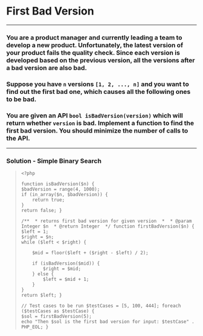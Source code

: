 
# First Bad Version  

---

### You are a product manager and currently leading a team to develop a new product. Unfortunately, the latest version of your product fails the quality check. Since each version is developed based on the previous version, all the versions after a bad version are also bad.
    
### Suppose you have  `n`  versions  `[1, 2, ..., n]`  and you want to find out the first bad one, which causes all the following ones to be bad.
    
### You are given an API  `bool isBadVersion(version)`  which will return whether  `version`  is bad. Implement a function to find the first bad version. You should minimize the number of calls to the API.

---

### Solution - Simple Binary Search
  
>     <?php
> 
>     function isBadVersion($n) {
>     $badVersion = range(4, 1000);
>     if (in_array($n, $badVersion)) {
>         return true;
>     }
>     return false; }
> 
>     /**  * returns first bad version for given version  *  * @param
>     Integer $n  * @return Integer  */ function firstBadVersion($n) {
>     $left = 1;
>     $right = $n;
>     while ($left < $right) {
> 
>         $mid = floor($left + ($right - $left) / 2);
> 
>         if (isBadVersion($mid)) {
>             $right = $mid;
>         } else {
>             $left = $mid + 1;
>         }
>     }
>     return $left; }
> 
>     // Test cases to be run $testCases = [5, 100, 444]; foreach
>     ($testCases as $testCase) {
>     $sol = firstBadVersion(5);
>     echo "Then $sol is the first bad version for input: $testCase" . PHP_EOL; }


